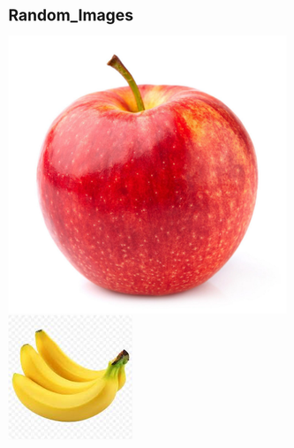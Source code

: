 # Random_Images
<img src = "https://github.com/Esilveira327/Random_Images/blob/master/apple.jpg">
<img src = "https://github.com/Esilveira327/Random_Images/blob/master/banana.png">
